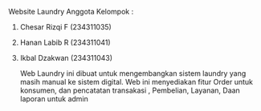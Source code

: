 Website Laundry 
Anggota Kelompok :
1. Chesar Rizqi F (234311035)
2. Hanan Labib R (234311041)
3. Ikbal Dzakwan (234311043)

   Web Laundry ini dibuat untuk mengembangkan sistem laundry yang masih manual ke sistem digital. Web ini menyediakan fitur Order untuk konsumen, dan pencatatan transakasi , Pembelian, Layanan, Daan laporan untuk admin
